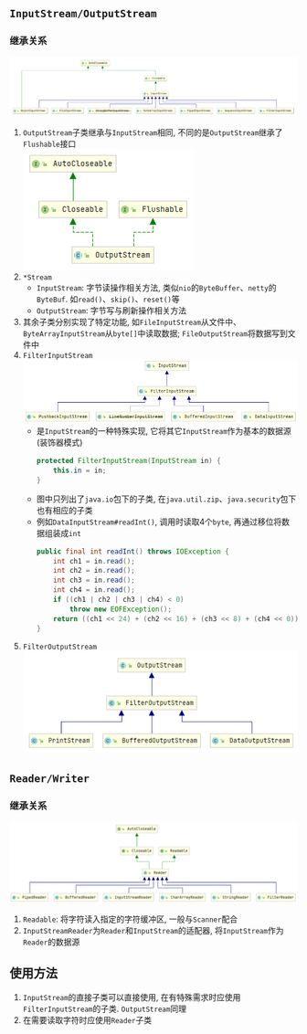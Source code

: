 ## `InputStream/OutputStream`
### 继承关系
![](images/inputstream-inherit.png)
1. `OutputStream`子类继承与`InputStream`相同, 不同的是`OutputStream`继承了`Flushable`接口  
   ![](images/outputstream-parent-inherit.png)
2. `*Stream`
   * `InputStream`: 字节读操作相关方法, 类似`nio`的`ByteBuffer`、`netty`的`ByteBuf`. 如`read()`、`skip()`、`reset()`等
   * `OutputStream`: 字节写与刷新操作相关方法
3. 其余子类分别实现了特定功能, 如`FileInputStream`从文件中、`ByteArrayInputStream`从`byte[]`中读取数据; `FileOutputStream`将数据写到文件中
4. `FilterInputStream`
    ![](images/filterinputstream-inherit.png)
   * 是`InputStream`的一种特殊实现, 它将其它`InputStream`作为基本的数据源(装饰器模式)
        ```java
        protected FilterInputStream(InputStream in) {
            this.in = in;
        }
        ```
   * 图中只列出了`java.io`包下的子类, 在`java.util.zip`、`java.security`包下也有相应的子类
   * 例如`DataInputStream#readInt()`, 调用时读取4个`byte`, 再通过移位将数据组装成`int`
        ```java
        public final int readInt() throws IOException {
            int ch1 = in.read();
            int ch2 = in.read();
            int ch3 = in.read();
            int ch4 = in.read();
            if ((ch1 | ch2 | ch3 | ch4) < 0)
                throw new EOFException();
            return ((ch1 << 24) + (ch2 << 16) + (ch3 << 8) + (ch4 << 0));
        }
        ```
5. `FilterOutputStream`
    ![](images/filteroutputstream-inherit.png)
## `Reader/Writer`
### 继承关系
![](images/reader-inherit.png)
1. `Readable`: 将字符读入指定的字符缓冲区, 一般与`Scanner`配合
2. `InputStreamReader`为`Reader`和`InputStream`的适配器, 将`InputStream`作为`Reader`的数据源
## 使用方法
1. `InputStream`的直接子类可以直接使用, 在有特殊需求时应使用`FilterInputStream`的子类. `OutputStream`同理
2. 在需要读取字符时应使用`Reader`子类